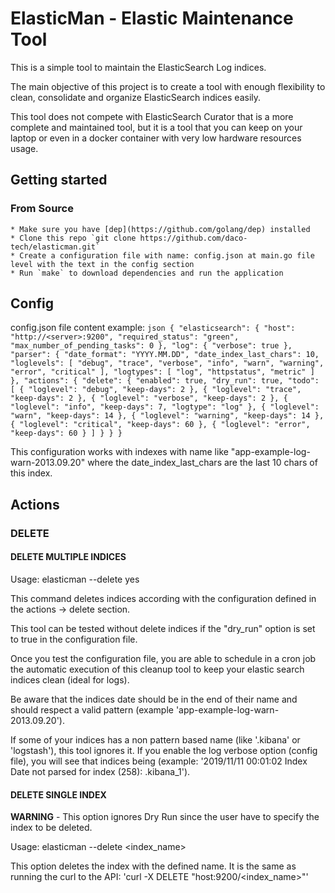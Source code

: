 # ElasticMan - Elastic Maintenance Tool

This is a simple tool to maintain the ElasticSearch Log indices.

The main objective of this project is to create a tool with enough flexibility to clean, consolidate and organize ElasticSearch indices easily.

This tool does not compete with ElasticSearch Curator that is a more complete and maintained tool, but it is a tool that you can keep on your laptop or even in a docker container with very low hardware resources usage.

## Getting started

### From Source
    * Make sure you have [dep](https://github.com/golang/dep) installed
    * Clone this repo `git clone https://github.com/daco-tech/elasticman.git`
    * Create a configuration file with name: config.json at main.go file level with the text in the config section
    * Run `make` to download dependencies and run the application

## Config

config.json file content example:
    ```json
    {
        "elasticsearch": {
            "host": "http://<server>:9200",
            "required_status": "green",
            "max_number_of_pending_tasks": 0
        },
        "log": {
            "verbose": true
        },
        "parser": {
            "date_format": "YYYY.MM.DD",
            "date_index_last_chars": 10,
            "loglevels": [
                "debug",
                "trace",
                "verbose",
                "info",
                "warn",
                "warning",
                "error",
                "critical"
            ],
            "logtypes": [
                "log",
                "httpstatus",
                "metric"
            ]
        },
        "actions": {
            "delete": {
                "enabled": true,
                "dry_run": true,
                "todo": [
                    {
                        "loglevel": "debug",
                        "keep-days": 2
                    },
                    {
                        "loglevel": "trace",
                        "keep-days": 2
                    },
                    {
                        "loglevel": "verbose",
                        "keep-days": 2
                    },
                    {
                        "loglevel": "info",
                        "keep-days": 7,
                        "logtype": "log"
                    },
                    {
                        "loglevel": "warn",
                        "keep-days": 14
                    },
                    {
                        "loglevel": "warning",
                        "keep-days": 14
                    },
                    {
                        "loglevel": "critical",
                        "keep-days": 60
                    },
                    {
                        "loglevel": "error",
                        "keep-days": 60
                    }
                ]
            }
        }
    }
    ```

This configuration works with indexes with name like "app-example-log-warn-2013.09.20" where the date_index_last_chars are the last 10 chars of this index.

## Actions

### DELETE 

#### DELETE MULTIPLE INDICES
Usage: elasticman --delete yes

This command deletes indices according with the configuration defined in the actions -> delete section. 

This tool can be tested without delete indices if the  "dry_run" option is set to true in the configuration file.

Once you test the configuration file, you are able to schedule in a cron job the automatic execution of this cleanup tool to keep your elastic search indices clean (ideal for logs).

Be aware that the indices date should be in the end of their name and should respect a valid pattern (example 'app-example-log-warn-2013.09.20').

If some of your indices has a non pattern based name (like '.kibana' or 'logstash'), this tool ignores it. If you enable the log verbose option (config file), you will see that indices being (example: '2019/11/11 00:01:02 Index Date not parsed for index (258): .kibana_1').

#### DELETE SINGLE INDEX
**WARNING** - This option ignores Dry Run since the user have to specify the index to be deleted.

Usage: elasticman --delete <index_name>

This option deletes the index with the defined name. It is the same as running the curl to the API: 'curl -X DELETE "host:9200/<index_name>"'
